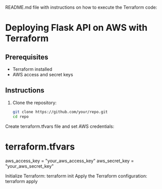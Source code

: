 README.md file with instructions on how to execute the Terraform code:
# Deploying Flask API on AWS with Terraform

## Prerequisites
- Terraform installed
- AWS access and secret keys

## Instructions

1. Clone the repository:

   ```bash
   git clone https://github.com/your/repo.git
   cd repo

Create terraform.tfvars file and set AWS credentials:

# terraform.tfvars

aws_access_key = "your_aws_access_key"
aws_secret_key = "your_aws_secret_key"



Initialize Terraform:
terraform init
Apply the Terraform configuration:
terraform apply
